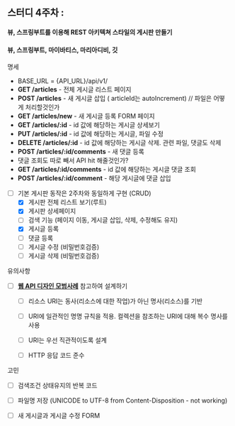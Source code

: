 ## 스터디 4주차  :

#### 뷰, 스프링부트를 이용해 REST 아키텍쳐 스타일의 게시판 만들기
#### 뷰, 스프링부트, 마이바티스, 마리아디비, 깃

명세
- BASE_URL = {API_URL}/api/v1/
- **GET /articles** - 전체 게시글 리스트 페이지 
- **POST /articles** - 새 게시글 삽입  ( articleId는 autoIncrement) // 파일은 어떻게 처리할것인가
- **GET /articles/new** - 새 게시글 등록 FORM 페이지 
- **GET /articles/:id** - id 값에 해당하는 게시글 상세보기
- **PUT /articles/:id** - id 값에 해당하는 게시글, 파일 수정
- **DELETE /articles/:id** - id 값에 해당하는 게시글 삭제. 관련 파일, 댓글도 삭제
- **POST /articles/:id/comments** - 새 댓글 등록
- 댓글 조회도 따로 빼서 API hit 해줄것인가?
- **GET /articles/:id/comments** - id 값에 해당하는 게시글 댓글 조회
- **POST /articles/:id/comment** - 해당 게시글에 댓글 삽입


- [ ] 기본 게시판 동작은 2주차와 동일하게 구현 (CRUD)
  - [x] 게시판 전체 리스트 보기(루트)
  - [x] 게시판 상세페이지 
  - [ ] 검색 기능 (페이지 이동, 게시글 삽입, 삭제, 수정해도 유지)
  - [x] 게시글 등록
  - [ ] 댓글 등록 
  - [ ] 게시글 수정 (비밀번호검증)
  - [ ] 게시글 삭제 (비밀번호검증)

유의사항

- [ ] **[웹 API 디자인 모범사례](https://learn.microsoft.com/ko-kr/azure/architecture/best-practices/api-design)** 참고하여 설계하기
  - [ ] 리소스 URI는 동사(리소스에 대한 작업)가 아닌 명사(리소스)를 기반 
  - [ ] URI에 일관적인 명명 규칙을 적용. 컬렉션을 참조하는 URI에 대해 복수 명사를 사용
  - [ ] URI는 우선 직관적이도록 설계
  - [ ] HTTP 응답 코드 준수
  

고민
- [ ] 검색조건 상태유지의 반복 코드
- [ ] 파일명 저장 (UNICODE to UTF-8 from Content-Disposition - not working)
- [ ] 새 게시글과 게시글 수정 FORM 


